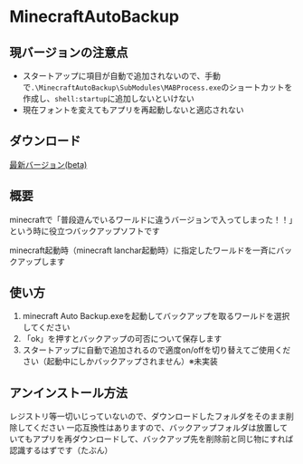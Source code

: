 # MinecraftAutoBackup

## 現バージョンの注意点
- スタートアップに項目が自動で追加されないので、手動で` .\MinecraftAutoBackup\SubModules\MABProcess.exe `のショートカットを作成し、`shell:startup`に追加しないといけない
- 現在フォントを変えてもアプリを再起動しないと適応されない

## ダウンロード
[最新バージョン(beta)](https://github.com/Cou01000111/MinecraftAutoBackup/releases/download/v0.7.3-beta/MinecraftAutoBackup.zip)

## 概要
minecraftで「普段遊んでいるワールドに違うバージョンで入ってしまった！！」という時に役立つバックアップソフトです

minecraft起動時（minecraft lanchar起動時）に指定したワールドを一斉にバックアップします

## 使い方
1. minecraft Auto Backup.exeを起動してバックアップを取るワールドを選択してください
2. 「ok」を押すとバックアップの可否について保存します
3. スタートアップに自動で追加されるので適度on/offを切り替えてご使用ください（起動中にしかバックアップされません）※未実装

## アンインストール方法
レジストリ等一切いじっていないので、ダウンロードしたフォルダをそのまま削除してください
一応互換性はありますので、バックアップフォルダは放置していてもアプリを再ダウンロードして、バックアップ先を削除前と同じ物にすれば認識するはずです（たぶん）
